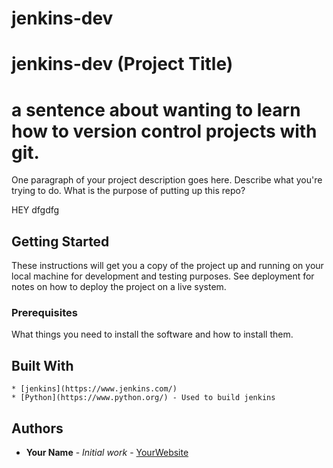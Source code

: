 # jenkins-dev
# jenkins-dev (Project Title)
# a sentence about wanting to learn how to version control projects with git.
One paragraph of your project description goes here. Describe what you're trying to do.
What is the purpose of putting up this repo?

HEY
dfgdfg


## Getting Started

These instructions will get you a copy of the project up and running on your local machine
for development and testing purposes. See deployment for notes on how to deploy the project
on a live system.

### Prerequisites

What things you need to install the software and how to install them.

## Built With

    * [jenkins](https://www.jenkins.com/)
    * [Python](https://www.python.org/) - Used to build jenkins

## Authors
   * **Your Name** - *Initial work* - [YourWebsite](https://example.com/)

